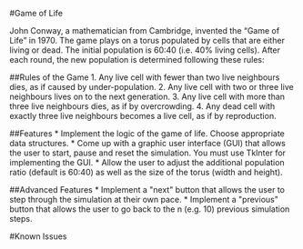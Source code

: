 #Game of Life

John Conway, a mathematician from Cambridge, invented the “Game of Life” in 1970. The game plays on a torus populated by cells that are either living or dead. The initial population is 60:40 (i.e. 40% living cells). After each round, the new population is determined following these rules:

##Rules of the Game
	1. Any live cell with fewer than two live neighbours dies, as if caused by under-population.
	2. Any live cell with two or three live neighbours lives on to the next generation.
	3. Any live cell with more than three live neighbours dies, as if by overcrowding.
	4. Any dead cell with exactly three live neighbours becomes a live cell, as if by reproduction.

##Features
	* Implement the logic of the game of life. Choose appropriate data structures.
	* Come up with a graphic user interface (GUI) that allows the user to start, pause and reset the simulation. You must use TkInter for implementing the GUI.
	* Allow the user to adjust the additional population ratio (default is 60:40) as well as the size of the torus (width and height).
	
##Advanced Features
	* Implement a "next" button that allows the user to step through the simulation at their own pace.
	* Implement a "previous" button that allows the user to go back to the n (e.g. 10) previous simulation steps.
	
	
#Known Issues